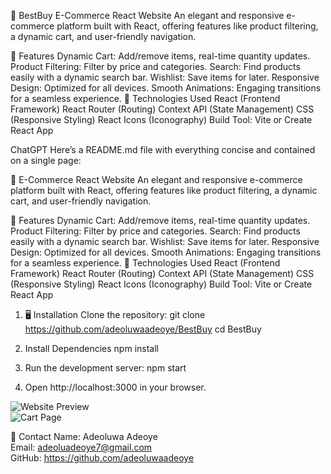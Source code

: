 🛒 BestBuy E-Commerce React Website
An elegant and responsive e-commerce platform built with React, offering features like product filtering, a dynamic cart, and user-friendly navigation.

🌟 Features
Dynamic Cart: Add/remove items, real-time quantity updates.
Product Filtering: Filter by price and categories.
Search: Find products easily with a dynamic search bar.
Wishlist: Save items for later.
Responsive Design: Optimized for all devices.
Smooth Animations: Engaging transitions for a seamless experience.
🚀 Technologies Used
React (Frontend Framework)
React Router (Routing)
Context API (State Management)
CSS (Responsive Styling)
React Icons (Iconography)
Build Tool: Vite or Create React App

ChatGPT
Here’s a README.md file with everything concise and contained on a single page:

🛒 E-Commerce React Website
An elegant and responsive e-commerce platform built with React, offering features like product filtering, a dynamic cart, and user-friendly navigation.

🌟 Features
Dynamic Cart: Add/remove items, real-time quantity updates.
Product Filtering: Filter by price and categories.
Search: Find products easily with a dynamic search bar.
Wishlist: Save items for later.
Responsive Design: Optimized for all devices.
Smooth Animations: Engaging transitions for a seamless experience.
🚀 Technologies Used
React (Frontend Framework)
React Router (Routing)
Context API (State Management)
CSS (Responsive Styling)
React Icons (Iconography)
Build Tool: Vite or Create React App


1. 🖥️ Installation
Clone the repository:
git clone https://github.com/adeoluwaadeoye/BestBuy
cd BestBuy

2. Install Dependencies
npm install

3. Run the development server:
npm start

4. Open http://localhost:3000 in your browser.

![Website Preview](https://crystallshop.netlify.app/)
<br>
![Cart Page](assets/screenshots/cart.png)





📧 Contact
Name: Adeoluwa Adeoye
<br>
Email: adeoluadeoye7@gmail.com
<br>
GitHub: https://github.com/adeoluwaadeoye
